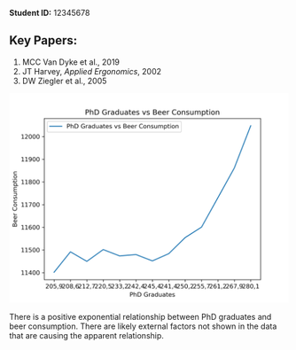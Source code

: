 **Student ID:** 12345678

## Key Papers:
1. MCC Van Dyke et al., 2019
2. JT Harvey, *Applied Ergonomics*, 2002
3. DW Ziegler et al., 2005

![Correlation Plot](correlationplot.png)

There is a positive exponential relationship between PhD graduates and beer consumption. There are likely external factors not shown in the data that are causing the apparent relationship. 
